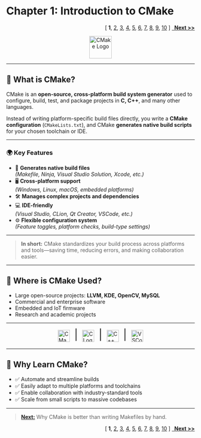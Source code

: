 # Chapter 1: Introduction to CMake
<p align="right">
  [
  <b>1</b>,
  <a href="Chapter_2.md">2</a>,
  <a href="Chapter_3.md">3</a>,
  <a href="Chapter_4.md">4</a>,
  <a href="Chapter_5.md">5</a>,
  <a href="Chapter_6.md">6</a>,
  <a href="Chapter_7.md">7</a>,
  <a href="Chapter_8.md">8</a>,
  <a href="Chapter_9.md">9</a>,
  <a href="Chapter_10.md">10</a>
  ]
  <a href="Chapter_2.md"><b>&nbsp;&nbsp;Next >></b></a>
</p>
<p align="center">
    <img src="https://cmake.org/wp-content/uploads/2023/08/CMake-Mark-1.svg" alt="CMake Logo" width="60" style="vertical-align:middle;"/>
</p>

---

## 🚀 What is CMake?

CMake is an **open-source, cross-platform build system generator** used to configure, build, test, and package projects in **C, C++**, and many other languages.

Instead of writing platform-specific build files directly, you write a **CMake configuration** (`CMakeLists.txt`), and CMake **generates native build scripts** for your chosen toolchain or IDE.

---

### 🌍 Key Features

- 🔄 **Generates native build files**  
  _(Makefile, Ninja, Visual Studio Solution, Xcode, etc.)_
- 🖥️ **Cross-platform support**  
  _(Windows, Linux, macOS, embedded platforms)_
- 🛠️ **Manages complex projects and dependencies**
- 💻 **IDE-friendly**  
  _(Visual Studio, CLion, Qt Creator, VSCode, etc.)_
- ⚙️ **Flexible configuration system**  
  _(Feature toggles, platform checks, build-type settings)_

---

> **In short:** CMake standardizes your build process across platforms and tools—saving time, reducing errors, and making collaboration easier.

---

## 🧩 Where is CMake Used?

- Large open-source projects: **LLVM, KDE, OpenCV, MySQL**
- Commercial and enterprise software
- Embedded and IoT firmware
- Research and academic projects

---

<div style="display: flex; align-items: center; justify-content: center; gap: 12px;">
  <img src="https://cmake.org/wp-content/uploads/2023/08/CMake-Mark-1.svg" alt="CMake Logo" height="32">
  <span style="font-size: 28px; padding-bottom: 6px;">|</span>
  <img src="https://upload.wikimedia.org/wikipedia/commons/1/19/C_Logo.png" alt="C Logo" height="32">
  <span style="font-size: 28px; padding-bottom: 6px;">|</span>
  <img src="https://upload.wikimedia.org/wikipedia/commons/1/18/ISO_C%2B%2B_Logo.svg" alt="C++ Logo" height="32">
  <span style="font-size: 28px; padding-bottom: 6px;">|</span>
  <img src="https://upload.wikimedia.org/wikipedia/commons/9/9a/Visual_Studio_Code_1.35_icon.svg" alt="VSCode Logo" height="32">
</div>

---

## 🎯 Why Learn CMake?

- ✅ Automate and streamline builds
- ✅ Easily adapt to multiple platforms and toolchains
- ✅ Enable collaboration with industry-standard tools
- ✅ Scale from small scripts to massive codebases

---

> [**Next:**](Chapter_2.md) Why CMake is better than writing Makefiles by hand.
<p align="right">
  [
  <b>1</b>,
  <a href="Chapter_2.md">2</a>,
  <a href="Chapter_3.md">3</a>,
  <a href="Chapter_4.md">4</a>,
  <a href="Chapter_5.md">5</a>,
  <a href="Chapter_6.md">6</a>,
  <a href="Chapter_7.md">7</a>,
  <a href="Chapter_8.md">8</a>,
  <a href="Chapter_9.md">9</a>,
  <a href="Chapter_10.md">10</a>
  ]
  <a href="Chapter_2.md"><b>&nbsp;&nbsp;Next >></b></a>
</p>
